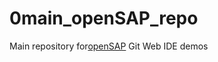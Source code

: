 # 0main_openSAP_repo
Main repository for[openSAP](https://open.sap.com/courses/git1/items/6qLcVjX5SZ0ycWt0psF2GO) Git Web IDE demos
